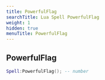 ```yaml
---
title: PowerfulFlag
searchTitle: Lua Spell PowerfulFlag
weight: 1
hidden: true
menuTitle: PowerfulFlag
---
```

## PowerfulFlag
```lua
Spell:PowerfulFlag(); -- number
```